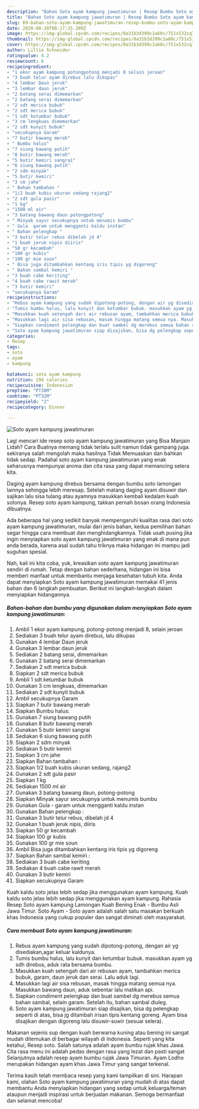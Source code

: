 ```yaml
---
description: "Bahan Soto ayam kampung jawatimuran | Resep Bumbu Soto ayam kampung jawatimuran Yang Menggugah Selera"
title: "Bahan Soto ayam kampung jawatimuran | Resep Bumbu Soto ayam kampung jawatimuran Yang Menggugah Selera"
slug: 69-bahan-soto-ayam-kampung-jawatimuran-resep-bumbu-soto-ayam-kampung-jawatimuran-yang-menggugah-selera
date: 2020-08-28T08:17:15.209Z
image: https://img-global.cpcdn.com/recipes/0a31b3d399c1a60c/751x532cq70/soto-ayam-kampung-jawatimuran-foto-resep-utama.jpg
thumbnail: https://img-global.cpcdn.com/recipes/0a31b3d399c1a60c/751x532cq70/soto-ayam-kampung-jawatimuran-foto-resep-utama.jpg
cover: https://img-global.cpcdn.com/recipes/0a31b3d399c1a60c/751x532cq70/soto-ayam-kampung-jawatimuran-foto-resep-utama.jpg
author: Lillie Schneider
ratingvalue: 4.2
reviewcount: 6
recipeingredient:
- "1 ekor ayam kampung potongpotong menjadi 8 selain jeroan"
- "3 buah telur ayam direbus lalu dikupas"
- "4 lembar Daun jeruk"
- "3 lembar daun jeruk"
- "2 batang serai dimemarkan"
- "2 batang serai dimemarkan"
- "2 sdt merica bubuk"
- "2 sdt merica bubuk"
- "1 sdt ketumbar bubuk"
- "3 cm lengkuas dimemarkan"
- "2 sdt kunyit bubuk"
- "secukupnya Garam"
- "7 butir bawang merah"
- " Bumbu halus"
- "7 siung bawang putih"
- "8 butir bawang merah"
- "5 butir kemiri sangrai"
- "6 siung bawang putih"
- "2 sdm minyak"
- "5 butir kemiri"
- "3 cm jahe"
- " Bahan tambahan "
- "1/2 buah kubis ukuran sedang rajang2"
- "2 sdt gula pasir"
- "1 kg"
- "1500 ml air"
- "3 batang bawang daun potongpotong"
- " Minyak sayur secukupnya untuk menumis bumbu"
- " Gula  garam untuk mengganti kaldu instan"
- " Bahan pelengkap "
- "3 butir telur rebus dibelah jd 4"
- "1 buah jeruk nipis diiris"
- "50 gr kecambah"
- "100 gr kubis"
- "100 gr mie soun"
- " Bisa juga ditambahkan kentang iris tipis yg digoreng"
- " Bahan sambal kemiri "
- "3 buah cabe keriting"
- "4 buah cabe rawit merah"
- "3 butir kemiri"
- "secukupnya Garam"
recipeinstructions:
- "Rebus ayam kampung yang sudah dipotong-potong, dengan air yg disediakan,agar keluar kaldunya."
- "Tumis bumbu halus, lalu kunyit dan ketumbar bubuk. masukkan ayam yg sdh direbus, aduk rata bersama bumbu."
- "Masukkan kuah setengah dari air rebusan ayam, tambahkan merica bubuk, garam, daun jeruk dan serai. Lalu aduk lagi."
- "Masukkan lagi air sisa rebusan, masak hingga matang semua nya. Masukkan bawang daun, aduk sebentar lalu matikan api."
- "Siapkan condiment pelengkap dan buat sambel dg merebus semua bahan sambal, selain garam. Setelah itu, bahan sambal diuleg."
- "Soto ayam kampung jawatimuran siap disajikan, bisa dg pelengkap seperti di atas, bisa jg ditambah irisan tipis kentang goreng. Ayam bisa disajikan dengan digoreng lalu disuwir-suwir (sesuai selera)."
categories:
- Resep
tags:
- soto
- ayam
- kampung

katakunci: soto ayam kampung 
nutrition: 294 calories
recipecuisine: Indonesian
preptime: "PT38M"
cooktime: "PT32M"
recipeyield: "2"
recipecategory: Dinner

---
```



![Soto ayam kampung jawatimuran](https://img-global.cpcdn.com/recipes/0a31b3d399c1a60c/751x532cq70/soto-ayam-kampung-jawatimuran-foto-resep-utama.jpg)

Lagi mencari ide resep soto ayam kampung jawatimuran yang Bisa Manjain Lidah? Cara Buatnya memang tidak terlalu sulit namun tidak gampang juga. sekiranya salah mengolah maka hasilnya Tidak Memuaskan dan bahkan tidak sedap. Padahal soto ayam kampung jawatimuran yang enak seharusnya mempunyai aroma dan cita rasa yang dapat memancing selera kita.

Daging ayam kampung direbus bersama dengan bumbu soto lamongan lainnya sehingga lebih meresap. Setelah matang daging ayam disuwir dan sajikan lalu sisa tulang atau ayamnya masukkan kembali kedalam kuah sotonya. Resep soto ayam kampung, takkan pernah bosan orang Indonesia dibuatnya.

Ada beberapa hal yang sedikit banyak mempengaruhi kualitas rasa dari soto ayam kampung jawatimuran, mulai dari jenis bahan, kedua pemilihan bahan segar hingga cara membuat dan menghidangkannya. Tidak usah pusing jika ingin menyiapkan soto ayam kampung jawatimuran yang enak di mana pun anda berada, karena asal sudah tahu triknya maka hidangan ini mampu jadi suguhan spesial.


Nah, kali ini kita coba, yuk, kreasikan soto ayam kampung jawatimuran sendiri di rumah. Tetap dengan bahan sederhana, hidangan ini bisa memberi manfaat untuk membantu menjaga kesehatan tubuh kita. Anda dapat menyiapkan Soto ayam kampung jawatimuran memakai 41 jenis bahan dan 6 langkah pembuatan. Berikut ini langkah-langkah dalam menyiapkan hidangannya.

<!--inarticleads1-->

##### Bahan-bahan dan bumbu yang digunakan dalam menyiapkan Soto ayam kampung jawatimuran:

1. Ambil 1 ekor ayam kampung, potong-potong menjadi 8, selain jeroan
1. Sediakan 3 buah telur ayam direbus, lalu dikupas
1. Gunakan 4 lembar Daun jeruk
1. Gunakan 3 lembar daun jeruk
1. Sediakan 2 batang serai, dimemarkan
1. Gunakan 2 batang serai dimemarkan
1. Sediakan 2 sdt merica bubuk
1. Siapkan 2 sdt merica bubuk
1. Ambil 1 sdt ketumbar bubuk
1. Gunakan 3 cm lengkuas, dimemarkan
1. Sediakan 2 sdt kunyit bubuk
1. Ambil secukupnya Garam
1. Siapkan 7 butir bawang merah
1. Siapkan  Bumbu halus:
1. Gunakan 7 siung bawang putih
1. Gunakan 8 butir bawang merah
1. Gunakan 5 butir kemiri sangrai
1. Sediakan 6 siung bawang putih
1. Siapkan 2 sdm minyak
1. Sediakan 5 butir kemiri
1. Siapkan 3 cm jahe
1. Siapkan  Bahan tambahan :
1. Siapkan 1/2 buah kubis ukuran sedang, rajang2
1. Gunakan 2 sdt gula pasir
1. Siapkan 1 kg
1. Sediakan 1500 ml air
1. Gunakan 3 batang bawang daun, potong-potong
1. Siapkan  Minyak sayur secukupnya untuk menumis bumbu
1. Gunakan  Gula - garam untuk mengganti kaldu instan
1. Gunakan  Bahan pelengkap :
1. Gunakan 3 butir telur rebus, dibelah jd 4
1. Gunakan 1 buah jeruk nipis, diiris
1. Siapkan 50 gr kecambah
1. Siapkan 100 gr kubis
1. Gunakan 100 gr mie soun
1. Ambil  Bisa juga ditambahkan kentang iris tipis yg digoreng
1. Siapkan  Bahan sambal kemiri :
1. Sediakan 3 buah cabe keriting
1. Sediakan 4 buah cabe rawit merah
1. Gunakan 3 butir kemiri
1. Siapkan secukupnya Garam


Kuah kaldu soto jelas lebih sedap jika menggunakan ayam kampung. Kuah kaldu soto jelas lebih sedap jika menggunakan ayam kampung. Rahasia Resep Soto ayam kampung Lamongan Kuah Bening Enak - Bumbu Asli Jawa Timur. Soto Ayam - Soto ayam adalah salah satu masakan berkuah khas Indonesia yang cukup populer dan sangat diminati oleh masyarakat. 

<!--inarticleads2-->

##### Cara membuat Soto ayam kampung jawatimuran:

1. Rebus ayam kampung yang sudah dipotong-potong, dengan air yg disediakan,agar keluar kaldunya.
1. Tumis bumbu halus, lalu kunyit dan ketumbar bubuk. masukkan ayam yg sdh direbus, aduk rata bersama bumbu.
1. Masukkan kuah setengah dari air rebusan ayam, tambahkan merica bubuk, garam, daun jeruk dan serai. Lalu aduk lagi.
1. Masukkan lagi air sisa rebusan, masak hingga matang semua nya. Masukkan bawang daun, aduk sebentar lalu matikan api.
1. Siapkan condiment pelengkap dan buat sambel dg merebus semua bahan sambal, selain garam. Setelah itu, bahan sambal diuleg.
1. Soto ayam kampung jawatimuran siap disajikan, bisa dg pelengkap seperti di atas, bisa jg ditambah irisan tipis kentang goreng. Ayam bisa disajikan dengan digoreng lalu disuwir-suwir (sesuai selera).


Makanan sejenis sup dengan kuah berwarna kuning atau bening ini sangat mudah ditemukan di berbagai wilayah di Indonesia. Seperti yang kita ketahui, Resep soto. Salah satunya adalah ayam bumbu rujak khas Jawa. Cita rasa menu ini adalah pedas dengan rasa yang lezat dan pasti sangat Selanjutnya adalah resep ayam bumbu rujak Jawa Timuran. Ayam Lodho merupakan hidangan ayam khas Jawa Timur yang sangat terkenal. 

Terima kasih telah membaca resep yang kami tampilkan di sini. Harapan kami, olahan Soto ayam kampung jawatimuran yang mudah di atas dapat membantu Anda menyiapkan hidangan yang sedap untuk keluarga/teman ataupun menjadi inspirasi untuk berjualan makanan. Semoga bermanfaat dan selamat mencoba!
